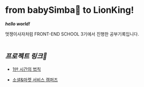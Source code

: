 # from babySimba🍼 to LionKing!

**_hello world!_**

멋쟁이사자처럼 FRONT-END SCHOOL 3기에서 진행한 공부기록입니다.
<br>
<br>

## **_프로젝트 링크🦁_**

- [1만 시간의 법칙](https://itso-wavy.github.io/likelion-FE3/JS/The10000HoursRule/index.html)

<!-- - [벤딩머신](https://itso-wavy.github.io/likelion-FE3/JS/vending-machine/index.html) -->

- [소셜&마켓 서비스 캠퍼즈](https://camperz-two.vercel.app/)
